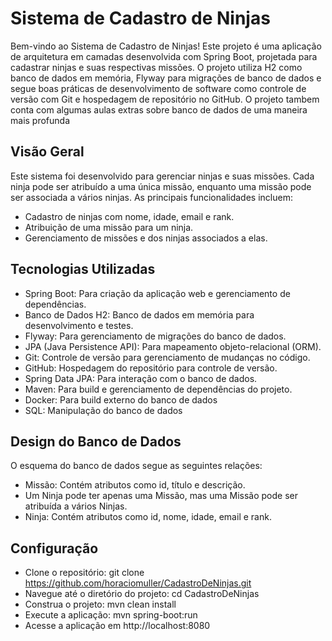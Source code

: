 
# Sistema de Cadastro de Ninjas 

Bem-vindo ao Sistema de Cadastro de Ninjas!
Este projeto é uma aplicação de arquitetura em camadas desenvolvida com Spring Boot, projetada para cadastrar ninjas e suas respectivas missões. O projeto utiliza H2 como banco de dados em memória, Flyway para migrações de banco de dados e segue boas práticas de desenvolvimento de software como controle de versão com Git e hospedagem de repositório no GitHub. O projeto tambem conta com algumas aulas extras sobre banco de dados de uma maneira mais profunda


## Visão Geral

Este sistema foi desenvolvido para gerenciar ninjas e suas missões. Cada ninja pode ser atribuído a uma única missão, enquanto uma missão pode ser associada a vários ninjas. As principais funcionalidades incluem:

* Cadastro de ninjas com nome, idade, email e rank.
* Atribuição de uma missão para um ninja.
* Gerenciamento de missões e dos ninjas associados a elas.


## Tecnologias Utilizadas

* Spring Boot: Para criação da aplicação web e gerenciamento de dependências.
* Banco de Dados H2: Banco de dados em memória para desenvolvimento e testes.
* Flyway: Para gerenciamento de migrações do banco de dados.
* JPA (Java Persistence API): Para mapeamento objeto-relacional (ORM).
* Git: Controle de versão para gerenciamento de mudanças no código.
* GitHub: Hospedagem do repositório para controle de versão.
* Spring Data JPA: Para interação com o banco de dados.
* Maven: Para build e gerenciamento de dependências do projeto.
* Docker: Para build externo do banco de dados
* SQL: Manipulação do banco de dados

## Design do Banco de Dados
O esquema do banco de dados segue as seguintes relações:

* Missão: Contém atributos como id, título e descrição.
* Um Ninja pode ter apenas uma Missão, mas uma Missão pode ser atribuída a vários Ninjas.
* Ninja: Contém atributos como id, nome, idade, email e rank.

## Configuração
* Clone o repositório: git clone https://github.com/horaciomuller/CadastroDeNinjas.git
* Navegue até o diretório do projeto: cd CadastroDeNinjas
* Construa o projeto: mvn clean install
* Execute a aplicação: mvn spring-boot:run
* Acesse a aplicação em http://localhost:8080
